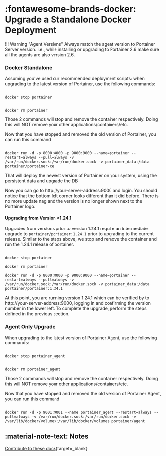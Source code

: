 # :fontawesome-brands-docker: Upgrade a Standalone Docker Deployment

!!! Warning "Agent Versions"
    Always match the agent version to Portainer Server version. i.e., while installing or upgrading to Portainer 2.6 make sure all the agents are also version 2.6. 

### Docker Standalone

Assuming you've used our recommended deployment scripts: when upgrading to the latest version of Portainer, use the following commands:

 

```shell

docker stop portainer

```

 

```shell

docker rm portainer

```

 

Those 2 commands will stop and remove the container respectively. Doing this will NOT remove your other applications/containers/etc.

 

Now that you have stopped and removed the old version of Portainer, you can run this command

 

```shell

docker run -d -p 8000:8000 -p 9000:9000 --name=portainer --restart=always --pull=always -v /var/run/docker.sock:/var/run/docker.sock -v portainer_data:/data portainer/portainer-ce

```

 

That will deploy the newest version of Portainer on your system, using the persistent data and upgrade the DB

 

Now you can go to http://your-server-address:9000 and login. You should notice that the bottom left corner looks different than it did before. There is no more update nag and the version is no longer shown next to the Portainer logo.

 
#### Upgrading from Version <1.24.1

Upgrades from versions prior to version 1.24.1 require an intermediate upgrade to `portainer/portainer:1.24.1` prior to upgrading to the current release. Similar to the steps above, we stop and remove the container and run the 1.24.1 release of portainer.

```shell

docker stop portainer

docker rm portainer

docker run -d -p 8000:8000 -p 9000:9000 --name=portainer --restart=always --pull=always -v /var/run/docker.sock:/var/run/docker.sock -v portainer_data:/data portainer/portainer:1.24.1

```
At this point, you are running version 1.24.1 which can be verified by to http://your-server-address:9000, logging in and confirming the version number in the lower left. To complete the upgrade, perform the steps defined in the previous section.


### Agent Only Upgrade

 

When upgrading to the latest version of Portainer Agent, use the following commands:

 

```shell

docker stop portainer_agent

```

 

```shell

docker rm portainer_agent

```

Those 2 commands will stop and remove the container respectively. Doing this will NOT remove your other applications/containers/etc.

 

Now that you have stopped and removed the old version of Portainer Agent, you can run this command

 

```shell

docker run -d -p 9001:9001 --name portainer_agent --restart=always --pull=always -v /var/run/docker.sock:/var/run/docker.sock -v /var/lib/docker/volumes:/var/lib/docker/volumes portainer/agent

```

## :material-note-text: Notes
[Contribute to these docs](https://github.com/portainer/portainer-docs/blob/master/contributing.md){target=_blank}

